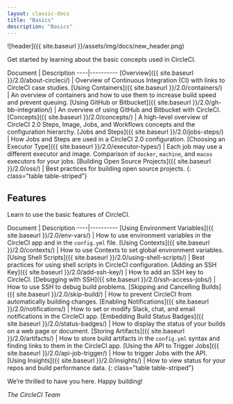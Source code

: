 ```yaml
---
layout: classic-docs
title: "Basics"
description: "Basics"
---
```

![header]({{ site.baseurl }}/assets/img/docs/new_header.png)

Get started by learning about the basic concepts used in CircleCI.

Document | Description \----|\---\---\---- [Overview]({{ site.baseurl }}/2.0/about-circleci/) | Overview of Continuous Integration (CI) with links to CircleCI case studies. [Using Containers]({{ site.baseurl }}/2.0/containers/) | An overview of containers and how to use them to increase build speed and prevent queuing. [Using GitHub or Bitbucket]({{ site.baseurl }}/2.0/gh-bb-integration/) | An overview of using GitHub and Bitbucket with CircleCI. [Concepts]({{ site.baseurl }}/2.0/concepts/) | A high-level overview of CircleCI 2.0 Steps, Image, Jobs, and Workflows concepts and the configuration hierarchy. [Jobs and Steps]({{ site.baseurl }}/2.0/jobs-steps/) | How Jobs and Steps are used in a CircleCI 2.0 configuration. [Choosing an Executor Type]({{ site.baseurl }}/2.0/executor-types/) | Each job may use a different executor and image. Comparison of `docker`, `machine`, and `macos` executors for your jobs. [Building Open Source Projects]({{ site.baseurl }}/2.0/oss/) | Best practices for building open source projects. {: class="table table-striped"}

## Features

Learn to use the basic features of CircleCI.

Document | Description \----|\---\---\---- [Using Environment Variables]({{ site.baseurl }}/2.0/env-vars/) | How to use environment variables in the CircleCI app and in the `config.yml` file. [Using Contexts]({{ site.baseurl }}/2.0/contexts/) | How to use Contexts to set global environment variables. [Using Shell Scripts]({{ site.baseurl }}/2.0/using-shell-scripts/) | Best practices for using shell scripts in CircleCI configuration. [Adding an SSH Key]({{ site.baseurl }}/2.0/add-ssh-key/) | How to add an SSH key to CircleCI. [Debugging with SSH]({{ site.baseurl }}/2.0/ssh-access-jobs/) | How to use SSH to debug build problems. [Skipping and Cancelling Builds]({{ site.baseurl }}/2.0/skip-build/) | How to prevent CircleCI from automatically building changes. [Enabling Notifications]({{ site.baseurl }}/2.0/notifications/) | How to set or modify Slack, chat, and email notifications in the CircleCI app. [Embedding Build Status Badges]({{ site.baseurl }}/2.0/status-badges/) | How to display the status of your builds on a web page or document. [Storing Artifacts]({{ site.baseurl }}/2.0/artifacts/) | How to store build artifacts in the `config.yml` syntax and finding links to them in the CircleCI app. [Using the API to Trigger Jobs]({{ site.baseurl }}/2.0/api-job-trigger/) | How to trigger Jobs with the API. [Using Insights]({{ site.baseurl }}/2.0/insights/) | How to view status for your repos and build performance data. {: class="table table-striped"}

We’re thrilled to have you here. Happy building!

*The CircleCI Team*